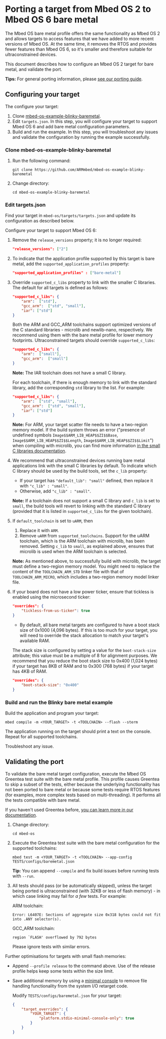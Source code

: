 # Porting a target from Mbed OS 2 to Mbed OS 6 bare metal

The Mbed OS bare metal profile offers the same functionality as Mbed OS 2 and allows targets to access features that we have added to more recent versions of Mbed OS. At the same time, it removes the RTOS and provides fewer features than Mbed OS 6, so it's smaller and therefore suitable for ultraconstrained devices.

This document describes how to configure an Mbed OS 2 target for bare metal, and validate the port.

<span class="tips">**Tips:** For general porting information, please [see our porting guide](../porting/index.html).</span>

## Configuring your target

The configure your target:

1. Clone [mbed-os-example-blinky-baremetal](https://github.com/ARMmbed/mbed-os-example-blinky-baremetal).
1. Edit `targets.json`. In this step, you will configure your target to support Mbed OS 6 and add bare metal configuration parameters.
1. Build and run the example. In this step, you will troubleshoot any issues and validate the configuration by running the example successfully.

### Clone mbed-os-example-blinky-baremetal

1. Run the following command:

    ```
    git clone https://github.com/ARMmbed/mbed-os-example-blinky-baremetal
    ```

1. Change directory:

    ```
    cd mbed-os-example-blinky-baremetal
    ```

### Edit targets.json

Find your target in `mbed-os/targets/targets.json` and update its configuration as described below.

Configure your target to support Mbed OS 6:

1. Remove the `release_versions` property; it is no longer required:

    ```json
    "release_versions": ["2"]
    ```

1. To indicate that the application profile supported by this target is bare metal, add the `supported_application_profiles` property:

    ```json
    "supported_application_profiles" : ["bare-metal"]
    ```

1. Override `supported_c_libs` property to link with the smaller C libraries. The default for all targets is defined as follows:

    ```json
    "supported_c_libs": {
        "arm":  ["std"],
        "gcc_arm":  ["std", "small"],
        "iar": ["std"]
    }
    ```

    Both the ARM and GCC_ARM toolchains support optimized versions of the C standard libraries - microlib and newlib-nano, respectively. We recommend using them with the bare metal profile for lower memory footprints. Ultraconstrained targets should override `supported_c_libs`:

    ```json
    "supported_c_libs": {
        "arm":  ["small"],
        "gcc_arm":  ["small"]
    }
    ```

    <span class="notes">**Note:** The IAR toolchain does not have a small C library.</span>

    For each toolchain, if there is enough memory to link with the standard library, add the corresponding `std` library to the list. For example:

    ```json
    "supported_c_libs": {
        "arm":  ["std", "small"],
        "gcc_arm":  ["std", "small"],
        "iar": ["std"]
    }
    ```

    <span class="notes">**Note:** For ARM, your target scatter file needs to have a two-region memory model. If the build system throws an error ("presence of undefined symbols `Image$$ARM_LIB_HEAP$$ZI$$Base`, `Image$$ARM_LIB_HEAP$$ZI$$Length`, `Image$$ARM_LIB_HEAP$$ZI$$Limit`") when compiling with microlib, you can find more information [in the small C libraries documentation](../bare-metal/using-small-c-libraries.html).</span>

1. We recommend that ultraconstrained devices running bare metal applications link with the small C libraries by default. To indicate which C library should be used by the build tools, set the `c_lib` property:
    - If your target has `"default_lib": "small"` defined, then replace it with `"c_lib" : "small"`.
    - Otherwise, add `"c_lib" : "small"`.

    <span class="notes">**Note:** If a toolchain does not support a small C library and `c_lib` is set to `small`, the build tools will revert to linking with the standard C library (provided that it is listed in `supported_c_libs` for the given toolchain).</span>

1. If `default_toolchain` is set to `uARM`, then
    1. Replace it with `ARM`.
    1. Remove `uARM` from `supported_toolchains`.
        Support for the uARM toolchain, which is the ARM toolchain with microlib, has been removed. Setting `c_lib` to `small`, as explained above, ensures that microlib is used when the ARM toolchain is selected.

    <span class="notes">**Note:** As mentioned above, to successfully build with microlib, the target must define a two-region memory model. You might need to replace the content of the `TOOLCHAIN_ARM_STD` linker file with that of `TOOLCHAIN_ARM_MICRO`, which includes a two-region memory model linker file.</span>

1. If your board does not have a low power ticker, ensure that tickless is enabled using the microsecond ticker:

    ```json
    "overrides": {
        "tickless-from-us-ticker": true
    }
    ```

    - By default, all bare metal targets are configured to have a boot stack size of 0x1000 (4,096 bytes). If this is too much for your target, you will need to override the stack allocation to match your target's available RAM.

    The stack size is configured by setting a value for the `boot-stack-size` attribute; this value must be a multiple of 8 for alignment purposes. We recommend that you reduce the boot stack size to 0x400 (1,024 bytes) if your target has 8KB of RAM and to 0x300 (768 bytes) if your target has 4KB of RAM.

    ```json
    "overrides": {
        "boot-stack-size": "0x400"
    }
    ```

### Build and run the Blinky bare metal example

Build the application and program your target:

```
mbed compile -m <YOUR_TARGET> -t <TOOLCHAIN> --flash --sterm
```

The application running on the target should print a text on the console. Repeat for all supported toolchains.

Troubleshoot any issue.

## Validating the port

To validate the bare metal target configuration, execute the Mbed OS Greentea test suite with the bare metal profile. This profile causes Greentea to skip a subset of the tests, either because the underlying functionality has not been ported to bare metal or because some tests require RTOS features (for examples, more complex tests based on multi-threading). It performs all the tests compatible with bare metal.

If you haven't used Greentea before, [you can learn more in our documentation](../debug-test/greentea-testing-applications.html).

1. Change directory:

    ```
    cd mbed-os
    ```

1. Execute the Greentea test suite with the bare metal configuration for the supported toolchains:

    ```
    mbed test -m <YOUR_TARGET> -t <TOOLCHAIN> --app-config TESTS/configs/baremetal.json
    ```

    <span class="tips">**Tip:** You can append `--compile` and fix build issues before running tests with `--run`.</span>

1. All tests should pass (or be automatically skipped), unless the target being ported is ultraconstrained (with 32KB or less of flash memory) - in which case linking may fail for _a few_ tests. For example:

    ARM toolchain:
    ```
    Error: L6407E: Sections of aggregate size 0x318 bytes could not fit into .ANY selector(s).
    ```

    GCC_ARM toolchain:
    ```
    region `FLASH' overflowed by 792 bytes
    ```

    Please ignore tests with similar errors.

Further optimisations for targets with small flash memories:
- Append `--profile release` to the command above. Use of the release profile helps keep some tests within the size limit.
- Save additional memory by using a [minimal console](https://github.com/ARMmbed/mbed-os-example-blinky-baremetal#using-a-minimal-console) to remove file handling functionality from the system I/O retarget code.

    Modify `TESTS/configs/baremetal.json` for your target:

    ```json
    {
        "target_overrides": {
            "YOUR_TARGET": {
                "platform.stdio-minimal-console-only": true
            }
        }
    }
    ```
